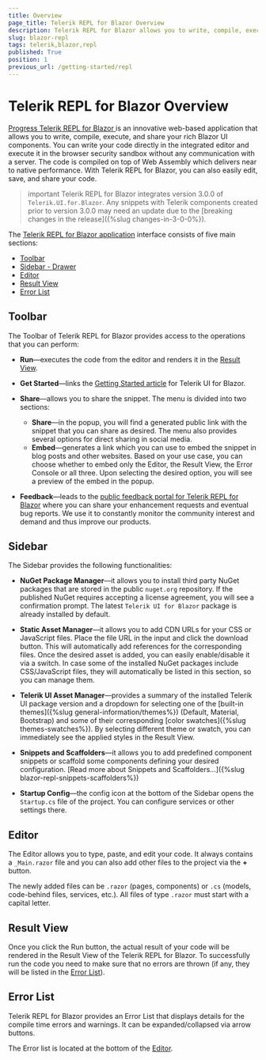 ```yaml
---
title: Overview
page_title: Telerik REPL for Blazor Overview
description: Telerik REPL for Blazor allows you to write, compile, execute, and share your rich UI Blazor components directly in the browser.
slug: blazor-repl
tags: telerik,blazor,repl
published: True
position: 1
previous_url: /getting-started/repl
---
```


# Telerik REPL for Blazor Overview

<a href = "https://www.telerik.com/blazor-ui/repl" target = "_blank"> Progress Telerik REPL for Blazor </a> is an innovative web-based application that allows you to write, compile, execute, and share your rich Blazor UI components. You can write your code directly in the integrated editor and execute it in the browser security sandbox without any communication with a server. The code is compiled on top of Web Assembly which delivers near to native performance. With Telerik REPL for Blazor, you can also easily edit, save, and share your code.

>important Telerik REPL for Blazor integrates version 3.0.0 of `Telerik.UI.for.Blazor`. Any snippets with Telerik components created prior to version 3.0.0 may need an update due to the [breaking changes in the release]({%slug changes-in-3-0-0%}).

The <a href = "https://blazorrepl.telerik.com/" target = "_blank">Telerik REPL for Blazor application</a> interface consists of five main sections:

* [Toolbar](#toolbar)
* [Sidebar - Drawer](#sidebar---drawer)
* [Editor](#editor)
* [Result View](#result-view)
* [Error List](#error-list)

<!-- ![Overview](images/repl-overview.png) -->

## Toolbar

The Toolbar of Telerik REPL for Blazor provides access to the operations that you can perform:

* **Run**&mdash;executes the code from the editor and renders it in the [Result View](#result-view).

* **Get Started**&mdash;links the [Getting Started article](https://telerik.com/blazor-ui/repl/getting-started) for Telerik UI for Blazor.

* **Share**&mdash;allows you to share the snippet. The menu is divided into two sections:
    *  **Share**&mdash;in the popup, you will find a generated public link with the snippet that you can share as desired. The menu also provides several options for direct sharing in social media.
    * **Embed**&mdash;generates a link which you can use to embed the snippet in blog posts and other websites. Based on your use case, you can choose whether to embed only the Editor, the Result View, the Error Console or all three. Upon selecting the desired option, you will see a preview of the embed in the popup.
    
* **Feedback**&mdash;leads to the [public feedback portal for Telerik REPL for Blazor](https://feedback.telerik.com/repl) where you can share your enhancement requests and eventual bug reports. We use it to constantly monitor the community interest and demand and thus improve our products.

## Sidebar

The Sidebar provides the following functionalities:

* **NuGet Package Manager**&mdash;it allows you to install third party NuGet packages that are stored in the public `nuget.org` repository. If the published NuGet requires accepting a license agreement, you will see a confirmation prompt. The latest `Telerik UI for Blazor` package is already installed by default.

* **Static Asset Manager**&mdash;it allows you to add CDN URLs for your CSS or JavaScript files. Place the file URL in the input and click the download button. This will automatically add references for the corresponding files. Once the desired asset is added, you can easily enable/disable it via a switch. In case some of the installed NuGet packages include CSS/JavaScript files, they will automatically be listed in this section, so you can manage them.

* **Telerik UI Asset Manager**&mdash;provides a summary of the installed Telerik UI package version and a dropdown for selecting one of the [built-in themes]({%slug general-information/themes%}) (Default, Material, Bootstrap) and some of their corresponding [color swatches]({%slug themes-swatches%}). By selecting different theme or swatch, you can immediately see the applied styles in the Result View.

* **Snippets and Scaffolders**&mdash;it allows you to add predefined component snippets or scaffold some components defining your desired configuration. [Read more about Snippets and Scaffolders...]({%slug blazor-repl-snippets-scaffolders%})

* **Startup Config**&mdash;the config icon at the bottom of the Sidebar opens the `Startup.cs` file of the project. You can configure services or other settings there.

## Editor

The Editor allows you to type, paste, and edit your code. It always contains a `_Main.razor` file and you can also add other files to the project via the **+** button.

The newly added files can be `.razor` (pages, components) or `.cs` (models, code-behind files, services, etc.). All files of type `.razor` must start with a capital letter.

## Result View

Once you click the Run button, the actual result of your code will be rendered in the Result View of the Telerik REPL for Blazor. To successfully run the code you need to make sure that no errors are thrown (if any, they will be listed in the [Error List](#error-list)).

## Error List

Telerik REPL for Blazor provides an Error List that displays details for the compile time errors and warnings. It can be expanded/collapsed via arrow buttons.

The Error list is located at the bottom of the [Editor](#editor).

